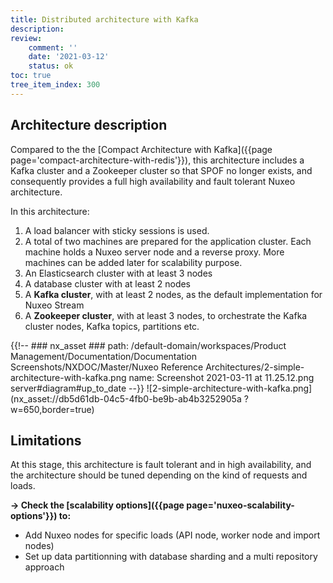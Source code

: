 ```yaml
---
title: Distributed architecture with Kafka
description: 
review:
    comment: ''
    date: '2021-03-12'
    status: ok
toc: true
tree_item_index: 300
---
```

## Architecture description

Compared to the the [Compact Architecture with Kafka]({{page page='compact-architecture-with-redis'}}), this architecture includes a Kafka cluster and a Zookeeper cluster so that SPOF no longer exists, and consequently provides a full high availability and fault tolerant Nuxeo architecture.

In this architecture:
1. A load balancer with sticky sessions is used.
1. A total of two machines are prepared for the application cluster. Each machine holds a Nuxeo server node and a reverse proxy. More machines can be added later for scalability purpose.
1. An Elasticsearch cluster with at least 3 nodes
1. A database cluster with at least 2 nodes
1. A **Kafka cluster**, with at least 2 nodes, as the default implementation for Nuxeo Stream
1. A **Zookeeper cluster**, with at least 3 nodes, to orchestrate the Kafka cluster nodes, Kafka topics, partitions etc.   

{{!--     ### nx_asset ###
    path: /default-domain/workspaces/Product Management/Documentation/Documentation Screenshots/NXDOC/Master/Nuxeo Reference Architectures/2-simple-architecture-with-kafka.png
    name: Screenshot 2021-03-11 at 11.25.12.png
    server#diagram#up_to_date
--}}
![2-simple-architecture-with-kafka.png](nx_asset://db5d61db-04c5-4fb0-be9b-ab4b3252905a ?w=650,border=true)

## Limitations

At this stage, this architecture is fault tolerant and in high availability, and the architecture should be tuned depending on the kind of requests and loads.

**→ Check the [scalability options]({{page page='nuxeo-scalability-options'}}) to:**
- Add Nuxeo nodes for specific loads (API node, worker node and import nodes)
- Set up data partitionning with database sharding and a multi repository approach